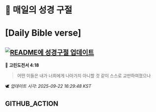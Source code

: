 # 🙏 매일의 성경 구절
# [Daily Bible verse]
## [![README에 성경구절 업데이트](https://github.com/DONGSUKA/first_test/actions/workflows/update-readme-bible.yml/badge.svg)](https://github.com/DONGSUKA/first_test/actions/workflows/update-readme-bible.yml)
<!-- START_BIBLE_VERSE -->
📖 **고린도전서 4:18**
> 어떤 이들은 내가 너희에게 나아가지 아니할 것 같이 스스로 교만하여졌으나

🕊️ _업데이트 시각: 2025-09-22 16:29:48 KST_
  <!-- END_BIBLE_VERSE -->
## GITHUB_ACTION
